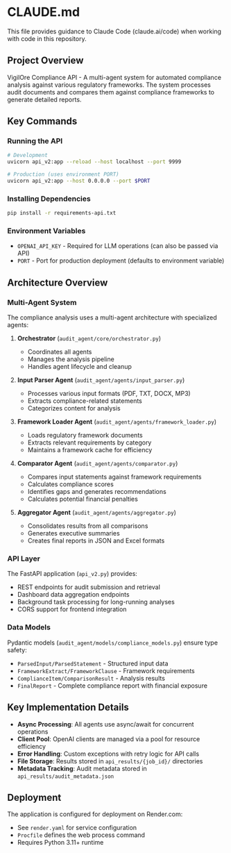 # CLAUDE.md

This file provides guidance to Claude Code (claude.ai/code) when working with code in this repository.

## Project Overview

VigilOre Compliance API - A multi-agent system for automated compliance analysis against various regulatory frameworks. The system processes audit documents and compares them against compliance frameworks to generate detailed reports.

## Key Commands

### Running the API
```bash
# Development
uvicorn api_v2:app --reload --host localhost --port 9999

# Production (uses environment PORT)
uvicorn api_v2:app --host 0.0.0.0 --port $PORT
```

### Installing Dependencies
```bash
pip install -r requirements-api.txt
```

### Environment Variables
- `OPENAI_API_KEY` - Required for LLM operations (can also be passed via API)
- `PORT` - Port for production deployment (defaults to environment variable)

## Architecture Overview

### Multi-Agent System
The compliance analysis uses a multi-agent architecture with specialized agents:

1. **Orchestrator** (`audit_agent/core/orchestrator.py`)
   - Coordinates all agents
   - Manages the analysis pipeline
   - Handles agent lifecycle and cleanup

2. **Input Parser Agent** (`audit_agent/agents/input_parser.py`)
   - Processes various input formats (PDF, TXT, DOCX, MP3)
   - Extracts compliance-related statements
   - Categorizes content for analysis

3. **Framework Loader Agent** (`audit_agent/agents/framework_loader.py`)
   - Loads regulatory framework documents
   - Extracts relevant requirements by category
   - Maintains a framework cache for efficiency

4. **Comparator Agent** (`audit_agent/agents/comparator.py`)
   - Compares input statements against framework requirements
   - Calculates compliance scores
   - Identifies gaps and generates recommendations
   - Calculates potential financial penalties

5. **Aggregator Agent** (`audit_agent/agents/aggregator.py`)
   - Consolidates results from all comparisons
   - Generates executive summaries
   - Creates final reports in JSON and Excel formats

### API Layer
The FastAPI application (`api_v2.py`) provides:
- REST endpoints for audit submission and retrieval
- Dashboard data aggregation endpoints
- Background task processing for long-running analyses
- CORS support for frontend integration

### Data Models
Pydantic models (`audit_agent/models/compliance_models.py`) ensure type safety:
- `ParsedInput/ParsedStatement` - Structured input data
- `FrameworkExtract/FrameworkClause` - Framework requirements
- `ComplianceItem/ComparisonResult` - Analysis results
- `FinalReport` - Complete compliance report with financial exposure

## Key Implementation Details

- **Async Processing**: All agents use async/await for concurrent operations
- **Client Pool**: OpenAI clients are managed via a pool for resource efficiency
- **Error Handling**: Custom exceptions with retry logic for API calls
- **File Storage**: Results stored in `api_results/{job_id}/` directories
- **Metadata Tracking**: Audit metadata stored in `api_results/audit_metadata.json`

## Deployment

The application is configured for deployment on Render.com:
- See `render.yaml` for service configuration
- `Procfile` defines the web process command
- Requires Python 3.11+ runtime